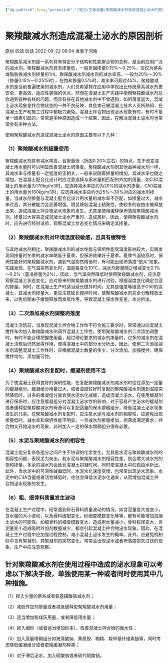 ```yaml
---
{"dg-publish":true,"permalink":"/笔记/文章收藏/聚羧酸减水剂造成混凝土泌水的原因剖析/","tags":["聚羧酸减水剂 减水剂 混凝土 泌水 砼"],"created":"","updated":""}
---
```



# 聚羧酸减水剂造成混凝土泌水的原因剖析

原创 砼话 砼话 2022-09-22 06:04 发表于河南

聚羧酸系减水剂是一系列具有特定分子结构和性能聚合物的总称，是当前应用广泛的减水剂。聚羧酸减水剂具有掺量低，一般折固掺量0.15%～0.25%，仅仅为萘系或脂肪族减水剂掺量的1/4。聚羧酸减水剂减水剂的减水率高，一般为20%～30%（掺量0.15%～0.25%时），在饱和掺量0.5%时，减水率可超过45%。聚羧酸减水剂是当前普遍使用的减水剂，人们总希望其在应用中体现出比传统萘系减水剂更安全、更高效、适应性更强的优点，然而在混凝土生产实践中使用聚羧酸减水剂总会遇到各种各样的问题，而且有些在其他减水剂中不曾遇到，如坍落度返大。混凝土泌水现象是拌合物状态的一种不良反映，其危害已被混凝土技术人员所熟知，在混凝土生产和施工过程中都极力避免。混凝土拌合物出现泌水现象有时，有时不是单一因素引起的，常常是多种原因造成一个结果，因此，在解决混凝土泌水时也常常会有多种方法。

使用聚羧酸减水剂造成混凝土泌水的原因主要有以下几种：

### （1）聚羧酸减水剂超量使用

聚羧酸减水剂具有减水率高，且掺量低（折固0.20%左右）的特点，在不改变混凝土用水量时可以明显改善混凝土坍落度。聚羧酸减水剂同其他品种减水剂一样，其减水率与掺量有一定程度的正相关，一般来说随着掺量的增加，其减水率也随之增加。在混凝土配合比设计时应注意选择与用水量相匹配的外加剂用量，如C30混凝土的用水量为170kg/m3时，应选择减水率应约为20%的减水剂掺量，C50混凝土的用水量为160kg/m3时，应选择减水率应约为25%～30%对应的减水剂掺量。当减水剂掺量与混凝土配合比设计用水量的减水率不匹配，如掺量过大，减水率过高，其分散能力会显著增强，明显降低混凝土粘聚性，使较多的自由水被释放出来，造成混凝土拌合物泌水现象的发生。尤其是使用缓释保坍落型聚羧酸减水剂，掺量过大容易造成混凝土泌水严重时，造成离析。因此，使用聚羧酸减水剂时，应先进行经时试验，观察混凝土状态变化情况来确定其掺量。

### （2）聚羧酸减水剂对环境温度较敏感，且具有缓释性

与其他减水剂相比，聚羧酸减水剂的减水性能与保坍性能受温度影响较大，实践发现同掺量时冬季的减水率略低于夏季，但保坍效果好于夏季。夏季气温较高时，保坍性能好的聚羧酸减水剂，遇到气温突然降低时，有可能出现坍落度“倒大”现象。实践发现，在气温突然变化时，温度每变化10℃，减水剂掺量随之增减变化0.1%～0.2%（基准掺量为2%）。因此，当气温突然降低时使用聚羧酸减水剂，应注意观察混凝土状态变化，应对原来的聚羧酸减水剂进行试验，根据温度变化确定合适的掺量。同时，在混凝土生产时适当延长搅拌时间，尤其是强度等级高于C50的混凝土，其减水剂掺量大，更应注意延长搅拌时间，使聚羧酸减水剂完全分散释放出来，以免后期由于缓慢释放而发挥作用，导致混凝土保水性变差，水分析出。

### （3）二次添加减水剂调整坍落度

混凝土浇筑前，当发现混凝土拌合物工作性不符合施工要求时，常常通过向混凝土搅拌车内加入聚羧酸减水剂调节混凝土工作性。使用聚羧酸减水剂二次添加调整时，有时不能合理把握使用量，超过理论要求的减水剂掺量时，过多的减水剂在混凝土浇筑后仍然发挥作用，使得混凝土中的部分水分析出。因此，使用二次添加减水剂调整混凝土工作性时，应根据混凝土数量的多少，分次添加，加强搅拌，确保搅拌均匀，添加量可控。

### （4）聚羧酸减水剂复配时，缓凝剂使用不当

为了使混凝土获得良好的保坍性能，在复配聚羧酸减水剂减水剂时往往添加一定量的缓凝组分。缓凝组分用量过大，或者温度较好时复配的聚羧酸减水剂遇到温度突然降低时，过多的缓凝组分就会使水泥水化减缓，造成混凝土泌水。在使用缓凝剂进行保坍时，应注意缓凝组分对混凝土泌水性的影响，对于容易产生泌水的缓凝剂或者缓释型聚羧酸减水剂母液可以复配适量的保水增稠组分，降低混凝土泌水现象发生的几率。在聚羧酸减水剂复配时，应注意水泥与减水剂的相容性，应避免出现掺量低时，减水率和保坍性能不明显，一旦减水剂掺量掺加，坍落度满足要求，拌合物又开始泌水的现象，此时加入一定的保水增稠组分很有必要。

### （5）水泥与聚羧酸减水剂的相容性

混凝土组分复杂各组分之间产生不协调的化学变化，尤其是水泥与聚羧酸减水剂的相容性问题，表现尤为突出。若水泥与聚羧酸减水剂相容性差，则会增大减水剂的饱和掺量，多余的减水剂会延长混凝土初凝时间，同时使混凝土中的自由水析出。此外，当水泥中的可溶性碱偏低时，水泥水化速度变慢，也常常出现泌水现象。水泥中的C3A含量或者活性降低时，往往会降低水泥水化速率，从而增加混凝土拌合物泌水现象的发生。

### （6）粗、细骨料质量发生波动

在混凝土生产过程中，经常遇到砂石骨料质量波动的情况，如含泥量变大或变小，含水量的大小波动，以及骨料级配变化，砂细度模数变化等等，都有可能增加混凝土泌水的可能性。如细骨料的细度模数变大，造成用水量减小，骨料粒径变大，含泥量变小造成吸附外加剂数量减少，都会引起混凝土拌合物泌水现象。因此，在混凝土生产过程中应加强过程控制，减小混凝土泌水发生的概率。此外，应避免机制砂中含有絮凝剂，其絮凝剂的突然变化，常常会出现泌水或者坍落度损失过快的现象，生产中应注意观察。

## 针对聚羧酸减水剂在使用过程中造成的泌水现象可以考虑以下解决手段，单独使用某一种或者同时使用其中几种措施。

（1）掺入少量的萘系或者氨基磺酸盐减水剂；

（2）减低外加剂掺量或者减低缓释型聚羧酸减水剂用量；

（3）适当增加粉煤灰用量，或者降低用水量；

（4）掺入细砂（或者适当增加砂率），改善混凝土拌合物的保水性；

（5）加入适量增稠组分如海藻酸钠、黄原胶、糊精、羧甲基纤维素醚等，同时考虑降低缓凝组分或者更换缓凝剂种类；

（6）对于滞后泌水，加入硫酸钠或者硫代硫酸钠。